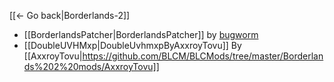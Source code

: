 [[← Go back|Borderlands-2]]

* [[BorderlandsPatcher|BorderlandsPatcher]] by [bugworm](https://github.com/bugworm)
* [[DoubleUVHMxp|DoubleUvhmxpByAxxroyTovu]] By [[AxxroyTovu|https://github.com/BLCM/BLCMods/tree/master/Borderlands%202%20mods/AxxroyTovu]]